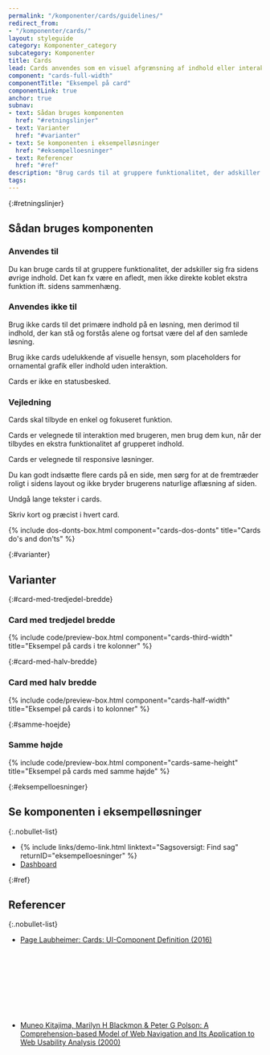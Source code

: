 ```yaml
---
permalink: "/komponenter/cards/guidelines/"
redirect_from:
- "/komponenter/cards/"
layout: styleguide
category: Komponenter_category
subcategory: Komponenter
title: Cards
lead: Cards anvendes som en visuel afgrænsning af indhold eller interaktionselementer, der omhandler samme emne.
component: "cards-full-width"
componentTitle: "Eksempel på card"
componentLink: true
anchor: true
subnav:
- text: Sådan bruges komponenten
  href: "#retningslinjer"
- text: Varianter
  href: "#varianter"
- text: Se komponenten i eksempelløsninger
  href: "#eksempelloesninger"
- text: Referencer
  href: "#ref"
description: "Brug cards til at gruppere funktionalitet, der adskiller sig fra sidens øvrige indhold"
tags:
---
```


{:#retningslinjer}
## Sådan bruges komponenten

### Anvendes til

Du kan bruge cards til at gruppere funktionalitet, der adskiller sig fra sidens øvrige indhold. Det kan fx være en afledt, men ikke direkte koblet ekstra funktion ift. sidens sammenhæng.

### Anvendes ikke til

Brug ikke cards til det primære indhold på en løsning, men derimod til indhold, der kan stå og forstås alene og fortsat være del af den samlede løsning.

Brug ikke cards udelukkende af visuelle hensyn, som placeholders for ornamental grafik eller indhold uden interaktion.

Cards er ikke en statusbesked.

### Vejledning

Cards skal tilbyde en enkel og fokuseret funktion. 

Cards er velegnede til interaktion med brugeren, men brug dem kun, når der tilbydes en ekstra funktionalitet af grupperet indhold.

Cards er velegnede til responsive løsninger.

Du kan godt indsætte flere cards på en side, men sørg for at de fremtræder roligt i sidens layout og ikke bryder brugerens naturlige aflæsning af siden.

Undgå lange tekster i cards.

Skriv kort og præcist i hvert card.

{% include dos-donts-box.html component="cards-dos-donts" title="Cards do's and don'ts" %}

{:#varianter}
## Varianter

{:#card-med-tredjedel-bredde}
### Card med tredjedel bredde

{% include code/preview-box.html component="cards-third-width" title="Eksempel på cards i tre kolonner" %}

{:#card-med-halv-bredde}
### Card med halv bredde

{% include code/preview-box.html component="cards-half-width" title="Eksempel på cards i to kolonner" %}

{:#samme-hoejde}
### Samme højde

{% include code/preview-box.html component="cards-same-height" title="Eksempel på cards med samme højde" %}

{:#eksempelloesninger}
## Se komponenten i eksempelløsninger

{:.nobullet-list}
- {% include links/demo-link.html linktext="Sagsoversigt: Find sag" returnID="eksempelloesninger" %}
- <a href="/pages/eksempler/dashboard/dashboard-1/?r={{page.permalink}}%23eksempelloesninger" title="Vis eksempel 'Dashboard'">Dashboard</a>

{:#ref}
## Referencer

{:.nobullet-list}
- <a href="https://www.nngroup.com/articles/cards-component/" class="icon-link">Page Laubheimer: Cards: UI-Component Definition (2016)<svg class="icon-svg" focusable="false" aria-hidden="true"><use xlink:href="#open-in-new"></use></svg></a>
- <a href="https://www.researchgate.net/publication/229035313_A_Comprehension-based_Model_of_Web_Navigation_and_Its_Application_to_Web_Usability_Analysis" class="icon-link">Muneo Kitajima, Marilyn H Blackmon & Peter G Polson: A Comprehension-based Model of Web Navigation and Its Application to Web Usability Analysis (2000)<svg class="icon-svg" focusable="false" aria-hidden="true"><use xlink:href="#open-in-new"></use></svg></a>
